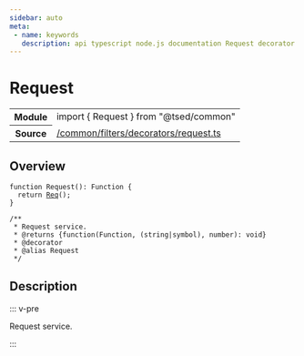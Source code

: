 ```yaml
---
sidebar: auto
meta:
 - name: keywords
   description: api typescript node.js documentation Request decorator
---
```

# Request <Badge text="Decorator" type="decorator"/>
<!-- Summary -->
<section class="symbol-info"><table class="is-full-width"><tbody><tr><th>Module</th><td><div class="lang-typescript"><span class="token keyword">import</span> { Request }&nbsp;<span class="token keyword">from</span>&nbsp;<span class="token string">"@tsed/common"</span></div></td></tr><tr><th>Source</th><td><a href="https://github.com/Romakita/ts-express-decorators/blob/v4.30.1/src//common/filters/decorators/request.ts#L0-L0">/common/filters/decorators/request.ts</a></td></tr></tbody></table></section>

<!-- Overview -->
## Overview


<pre><code class="typescript-lang ">function <span class="token function">Request</span><span class="token punctuation">(</span><span class="token punctuation">)</span><span class="token punctuation">:</span> Function <span class="token punctuation">{</span>
  return <span class="token function"><a href="/api/common/filters/decorators/Req.html"><span class="token">Req</span></a></span><span class="token punctuation">(</span><span class="token punctuation">)</span><span class="token punctuation">;</span>
<span class="token punctuation">}</span>

/**
 * Request service.
 * @returns <span class="token punctuation">{</span><span class="token function">function</span><span class="token punctuation">(</span>Function<span class="token punctuation">,</span> <span class="token punctuation">(</span><span class="token keyword">string</span>|symbol<span class="token punctuation">)</span><span class="token punctuation">,</span> <span class="token keyword">number</span><span class="token punctuation">)</span><span class="token punctuation">:</span> <span class="token keyword">void</span><span class="token punctuation">}</span>
 * @decorator
 * @alias Request
 */</code></pre>



<!-- Description -->
## Description

::: v-pre

Request service.

:::